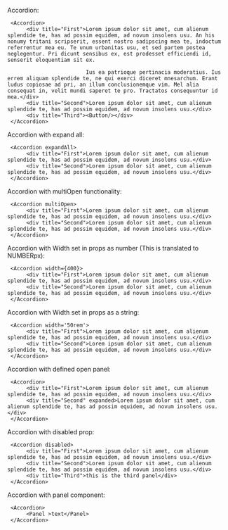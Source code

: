 Accordion:

     <Accordion>
          <div title="First">Lorem ipsum dolor sit amet, cum alienum splendide te, has ad possim equidem, ad novum insolens usu. An his nonumy tritani scripserit, essent nostro sadipscing mea te, indoctum referrentur mea eu. Te unum urbanitas usu, et sed partem postea neglegentur. Pri dicunt sensibus ex, est prodesset efficiendi id, senserit eloquentiam sit ex.

                             Ius ea patrioque pertinacia moderatius. Ius errem aliquam splendide te, ne qui exerci diceret mnesarchum. Erant ludus copiosae ad pri, an illum conclusionemque vim. Mel alia consequat in, velit mundi saperet te pro. Tractatos consequuntur id mea.</div>
          <div title="Second">Lorem ipsum dolor sit amet, cum alienum splendide te, has ad possim equidem, ad novum insolens usu.</div>
          <div title="Third"><Button/></div>
     </Accordion>


Accordion with expand all:

     <Accordion expandAll>
          <div title="First">Lorem ipsum dolor sit amet, cum alienum splendide te, has ad possim equidem, ad novum insolens usu.</div>
          <div title="Second">Lorem ipsum dolor sit amet, cum alienum splendide te, has ad possim equidem, ad novum insolens usu.</div>
     </Accordion>

Accordion with multiOpen functionality:

     <Accordion multiOpen>
          <div title="First">Lorem ipsum dolor sit amet, cum alienum splendide te, has ad possim equidem, ad novum insolens usu.</div>
          <div title="Second">Lorem ipsum dolor sit amet, cum alienum splendide te, has ad possim equidem, ad novum insolens usu.</div>
     </Accordion>

Accordion with Width set in props as number (This is translated to NUMBERpx):

     <Accordion width={400}>
          <div title="First">Lorem ipsum dolor sit amet, cum alienum splendide te, has ad possim equidem, ad novum insolens usu.</div>
          <div title="Second">Lorem ipsum dolor sit amet, cum alienum splendide te, has ad possim equidem, ad novum insolens usu.</div>
     </Accordion>

Accordion with Width set in props as a string:

     <Accordion width='50rem'>
          <div title="First">Lorem ipsum dolor sit amet, cum alienum splendide te, has ad possim equidem, ad novum insolens usu.</div>
          <div title="Second">Lorem ipsum dolor sit amet, cum alienum splendide te, has ad possim equidem, ad novum insolens usu.</div>
     </Accordion>

Accordion with defined open panel:

     <Accordion>
          <div title="First">Lorem ipsum dolor sit amet, cum alienum splendide te, has ad possim equidem, ad novum insolens usu.</div>
          <div title="Second" expanded>Lorem ipsum dolor sit amet, cum alienum splendide te, has ad possim equidem, ad novum insolens usu.</div>
     </Accordion>

Accordion with disabled prop:

     <Accordion disabled>
          <div title="First">Lorem ipsum dolor sit amet, cum alienum splendide te, has ad possim equidem, ad novum insolens usu.</div>
          <div title="Second">Lorem ipsum dolor sit amet, cum alienum splendide te, has ad possim equidem, ad novum insolens usu.</div>
          <div title="Third">this is the third panel</div>
     </Accordion>

Accordion with panel component:

     <Accordion>
          <Panel >text</Panel>
     </Accordion>